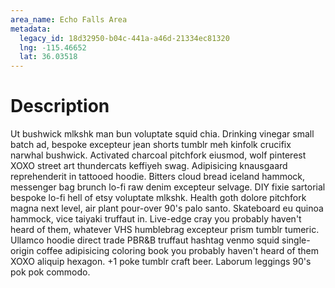 ```yaml
---
area_name: Echo Falls Area
metadata:
  legacy_id: 18d32950-b04c-441a-a46d-21334ec81320
  lng: -115.46652
  lat: 36.03518
---
```

# Description
Ut bushwick mlkshk man bun voluptate squid chia.  Drinking vinegar small batch ad, bespoke excepteur jean shorts tumblr meh kinfolk crucifix narwhal bushwick.  Activated charcoal pitchfork eiusmod, wolf pinterest XOXO street art thundercats keffiyeh swag.  Adipisicing knausgaard reprehenderit in tattooed hoodie.  Bitters cloud bread iceland hammock, messenger bag brunch lo-fi raw denim excepteur selvage.  DIY fixie sartorial bespoke lo-fi hell of etsy voluptate mlkshk.
Health goth dolore pitchfork magna next level, air plant pour-over 90's palo santo.  Skateboard eu quinoa hammock, vice taiyaki truffaut in.  Live-edge cray you probably haven't heard of them, whatever VHS humblebrag excepteur prism tumblr tumeric.  Ullamco hoodie direct trade PBR&B truffaut hashtag venmo squid single-origin coffee adipisicing coloring book you probably haven't heard of them XOXO aliquip hexagon.  +1 poke tumblr craft beer.  Laborum leggings 90's pok pok commodo.
